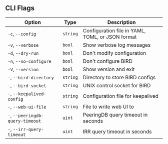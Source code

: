 <!-- Code generated DO NOT EDIT -->
## CLI Flags
| Option | Type | Description |
|--------|------|-------------|
| `-c`, `--config` | `string` | Configuration file in YAML, TOML, or JSON format |
| `-v`, `--verbose` | `bool` | Show verbose log messages |
| `-d`, `--dry-run` | `bool` | Don't modify configuration |
| `-n`, `--no-configure` | `bool` | Don't configure BIRD |
| `-V`, `--version` | `bool` | Show version and exit |
| `-`, `--bird-directory` | `string` | Directory to store BIRD configs |
| `-`, `--bird-socket` | `string` | UNIX control socket for BIRD |
| `-`, `--keepalived-config` | `string` | Configuration file for keepalived |
| `-`, `--web-ui-file` | `string` | File to write web UI to |
| `-`, `--peeringdb-query-timeout` | `uint` | PeeringDB query timeout in seconds |
| `-`, `--irr-query-timeout` | `uint` | IRR query timeout in seconds |
